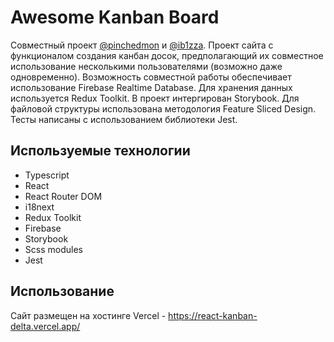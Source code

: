 # Awesome Kanban Board

Совместный проект [@pinchedmon](https://github.com/Pinchedmon) и [@ib1zza](https://github.com/ib1zza).
Проект сайта с функционалом создания канбан досок, предполагающий их совместное использование несколькими пользователями (возможно даже одновременно). 
Возможность совместной работы обеспечивает использование Firebase Realtime Database. 
Для хранения данных используется Redux Toolkit. 
В проект интергирован Storybook. 
Для файловой структуры использована методология Feature Sliced Design.
Тесты написаны с использованием библиотеки Jest.

## Используемые технологии

- Typescript
- React 
- React Router DOM
- i18next
- Redux Toolkit
- Firebase
- Storybook
- Scss modules
- Jest

## Использование

Сайт размещен на хостинге Vercel - https://react-kanban-delta.vercel.app/
